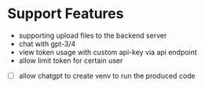 # Support Features

- supporting upload files to the backend server
- chat with gpt-3/4
- view token usage with custom api-key via api endpoint
- allow limit token for certain user

<!-- pending -->
- [ ] allow chatgpt to create venv to run the produced code
